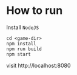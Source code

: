 # How to run

Install `NodeJS`

```
cd <game-dir>
npm install
npm run build
npm start
```

visit http://localhost:8080
